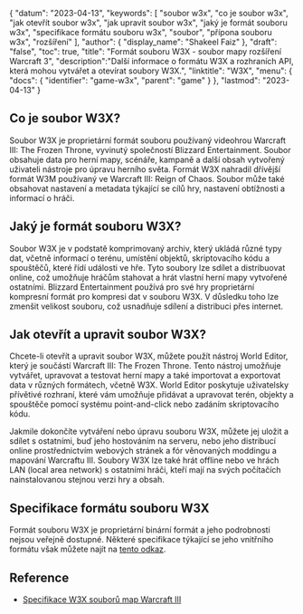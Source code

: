 {
"datum": "2023-04-13",
  "keywords": [
"soubor w3x",
"co je soubor w3x",
"jak otevřít soubor w3x",
"jak upravit soubor w3x",
"jaký je formát souboru w3x",
"specifikace formátu souboru w3x",
"soubor",
"přípona souboru w3x",
"rozšíření"
],
  "author": {
"display_name": "Shakeel Faiz"
},
"draft": "false",
"toc": true,
"title": "Formát souboru W3X - soubor mapy rozšíření Warcraft 3",
  "description":"Další informace o formátu W3X a rozhraních API, která mohou vytvářet a otevírat soubory W3X.",
  "linktitle": "W3X",
  "menu": {
    "docs": {
      "identifier": "game-w3x",
      "parent": "game"
}
},
"lastmod": "2023-04-13"
}

## Co je soubor W3X?

Soubor W3X je proprietární formát souboru používaný videohrou Warcraft III: The Frozen Throne, vyvinutý společností Blizzard Entertainment. Soubor obsahuje data pro herní mapy, scénáře, kampaně a další obsah vytvořený uživateli nástroje pro úpravu herního světa. Formát W3X nahradil dřívější formát W3M používaný ve Warcraft III: Reign of Chaos. Soubor může také obsahovat nastavení a metadata týkající se cílů hry, nastavení obtížnosti a informací o hráči.

## Jaký je formát souboru W3X?

Soubor W3X je v podstatě komprimovaný archiv, který ukládá různé typy dat, včetně informací o terénu, umístění objektů, skriptovacího kódu a spouštěčů, které řídí události ve hře. Tyto soubory lze sdílet a distribuovat online, což umožňuje hráčům stahovat a hrát vlastní herní mapy vytvořené ostatními. Blizzard Entertainment používá pro své hry proprietární kompresní formát pro kompresi dat v souboru W3X. V důsledku toho lze zmenšit velikost souboru, což usnadňuje sdílení a distribuci přes internet.

## Jak otevřít a upravit soubor W3X?

Chcete-li otevřít a upravit soubor W3X, můžete použít nástroj World Editor, který je součástí Warcraft III: The Frozen Throne. Tento nástroj umožňuje vytvářet, upravovat a testovat herní mapy a také importovat a exportovat data v různých formátech, včetně W3X. World Editor poskytuje uživatelsky přívětivé rozhraní, které vám umožňuje přidávat a upravovat terén, objekty a spouštěče pomocí systému point-and-click nebo zadáním skriptovacího kódu.

Jakmile dokončíte vytváření nebo úpravu souboru W3X, můžete jej uložit a sdílet s ostatními, buď jeho hostováním na serveru, nebo jeho distribucí online prostřednictvím webových stránek a fór věnovaných moddingu a mapování Warcraftu III. Soubory W3X lze také hrát offline nebo ve hrách LAN (local area network) s ostatními hráči, kteří mají na svých počítačích nainstalovanou stejnou verzi hry a obsah.

## Specifikace formátu souboru W3X

Formát souboru W3X je proprietární binární formát a jeho podrobnosti nejsou veřejně dostupné. Některé specifikace týkající se jeho vnitřního formátu však můžete najít na [tento odkaz](http://www.wc3-project.ag.vu/w3m-specs.html).


## Reference
* [Specifikace W3X souborů map Warcraft III](http://www.wc3-project.ag.vu/w3m-specs.html)


